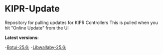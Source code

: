 # KIPR-Update
Repository for pulling updates for KIPR Controllers
This is pulled when you hit "Online Update" from the UI

**Latest versions:**

  -[Botui-25.6](https://github.com/kipr/botui);
  -[Libwallaby-25.6](https://github.com/kipr/libwallaby);

